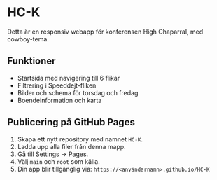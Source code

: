 # HC-K

Detta är en responsiv webapp för konferensen High Chaparral, med cowboy-tema.

## Funktioner
- Startsida med navigering till 6 flikar
- Filtrering i Speeddejt-fliken
- Bilder och schema för torsdag och fredag
- Boendeinformation och karta

## Publicering på GitHub Pages
1. Skapa ett nytt repository med namnet `HC-K`.
2. Ladda upp alla filer från denna mapp.
3. Gå till Settings → Pages.
4. Välj `main` och `root` som källa.
5. Din app blir tillgänglig via: `https://<användarnamn>.github.io/HC-K`
